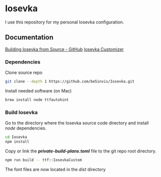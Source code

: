 # Iosevka

I use this repository for my personal Iosevka configuration.

## Documentation

[Building Iosevka from Source - GitHub](https://github.com/be5invis/Iosevka/blob/main/doc/custom-build.md)
[Iosevka Customizer](https://typeof.net/Iosevka/customizer)

### Dependencies

Clone source repo

```sh
git clone --depth 1 https://github.com/be5invis/Iosevka.git
```

Install needed software (on Mac)

```sh
brew install node ttfautohint
```

### Build Iosevka

Go to the directory where the Iosevka source code directory and install _node_ dependencies.

```sh
cd Iosevka
npm install
```

Copy or link the **_private-build-plans.toml_** file to the git repo root directory.

```sh
npm run build -- ttf::IosevkaCustom
```

The font files are now located in the _dist_ directory
